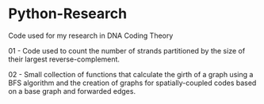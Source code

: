 # Python-Research
Code used for my research in DNA Coding Theory

01 - Code used to count the number of strands partitioned by the size of their largest reverse-complement.

02 - Small collection of functions that calculate the girth of a graph using a BFS algorithm and the creation of graphs for spatially-coupled codes based on a base graph and forwarded edges.
